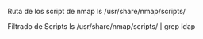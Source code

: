Ruta de los script de nmap
ls /usr/share/nmap/scripts/

Filtrado de Scripts
ls /usr/share/nmap/scripts/ | grep ldap
